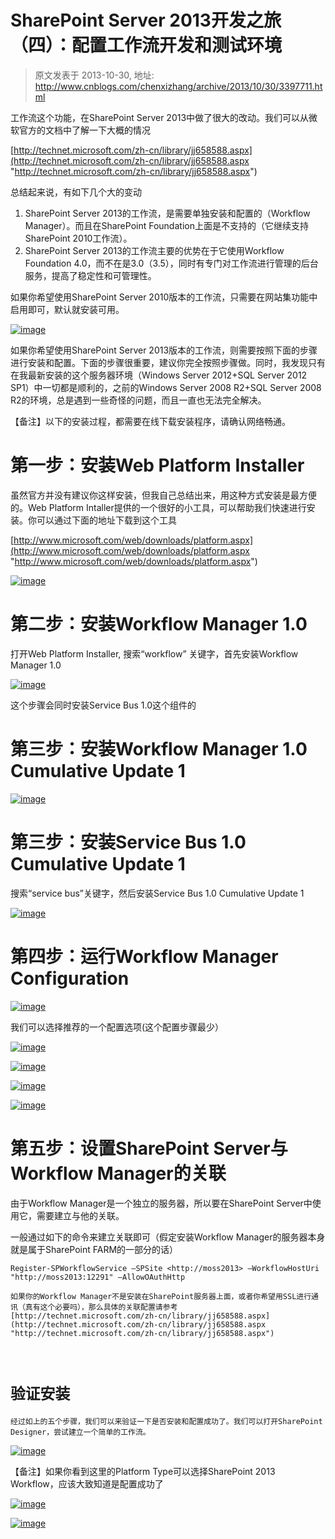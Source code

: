 # SharePoint Server 2013开发之旅（四）：配置工作流开发和测试环境 
> 原文发表于 2013-10-30, 地址: http://www.cnblogs.com/chenxizhang/archive/2013/10/30/3397711.html 


工作流这个功能，在SharePoint Server 2013中做了很大的改动。我们可以从微软官方的文档中了解一下大概的情况

 [http://technet.microsoft.com/zh-cn/library/jj658588.aspx](http://technet.microsoft.com/zh-cn/library/jj658588.aspx "http://technet.microsoft.com/zh-cn/library/jj658588.aspx")

 总结起来说，有如下几个大的变动

 1. SharePoint Server 2013的工作流，是需要单独安装和配置的（Workflow Manager）。而且在SharePoint Foundation上面是不支持的（它继续支持SharePoint 2010工作流）。
2. SharePoint Server 2013的工作流主要的优势在于它使用Workflow Foundation 4.0，而不在是3.0（3.5），同时有专门对工作流进行管理的后台服务，提高了稳定性和可管理性。

 如果你希望使用SharePoint Server 2010版本的工作流，只需要在网站集功能中启用即可，默认就安装可用。

 [![image](http://images.cnitblog.com/blog/9072/201310/30204735-6e2cc513620c4306b0c53c9ae9212dd4.png "image")](http://images.cnitblog.com/blog/9072/201310/30204734-2d803ee682c340c99837860f760b3bcb.png)

 如果你希望使用SharePoint Server 2013版本的工作流，则需要按照下面的步骤进行安装和配置。下面的步骤很重要，建议你完全按照步骤做。同时，我发现只有在我最新安装的这个服务器环境（Windows Server 2012+SQL Server 2012 SP1）中一切都是顺利的，之前的Windows Server 2008 R2+SQL Server 2008 R2的环境，总是遇到一些奇怪的问题，而且一直也无法完全解决。

 【备注】以下的安装过程，都需要在线下载安装程序，请确认网络畅通。

 第一步：安装Web Platform Installer
============================

 虽然官方并没有建议你这样安装，但我自己总结出来，用这种方式安装是最方便的。Web Platform Intaller提供的一个很好的小工具，可以帮助我们快速进行安装。你可以通过下面的地址下载到这个工具

 [http://www.microsoft.com/web/downloads/platform.aspx](http://www.microsoft.com/web/downloads/platform.aspx "http://www.microsoft.com/web/downloads/platform.aspx")

 [![image](http://images.cnitblog.com/blog/9072/201310/30204737-611762d6c9904d0c9a01d136931e9864.png "image")](http://images.cnitblog.com/blog/9072/201310/30204736-6bda26eb14fc4d1f83f9232dd3504231.png)

 第二步：安装Workflow Manager 1.0
==========================

 打开Web Platform Installer, 搜索“workflow” 关键字，首先安装Workflow Manager 1.0

 [![image](http://images.cnitblog.com/blog/9072/201310/30204739-1b2e7a9cb3f543fb87e86c18efeb22e6.png "image")](http://images.cnitblog.com/blog/9072/201310/30204739-44b07cdbd63f4de38d8ec2a984b72c54.png)

 这个步骤会同时安装Service Bus 1.0这个组件的

 第三步：安装Workflow Manager 1.0 Cumulative Update 1
==============================================

 [![image](http://images.cnitblog.com/blog/9072/201310/30204741-93546da39d234d2e982eb3cf199721f8.png "image")](http://images.cnitblog.com/blog/9072/201310/30204741-253cb73696844ed081eefc1bd23047ce.png)

 第三步：安装Service Bus 1.0 Cumulative Update 1
=========================================

 搜索“service bus”关键字，然后安装Service Bus 1.0 Cumulative Update 1

 [![image](http://images.cnitblog.com/blog/9072/201310/30204743-0419953bbeea4181acd59c9c33bf8c60.png "image")](http://images.cnitblog.com/blog/9072/201310/30204743-f4d6ae303f324d3781387a1291b58440.png)

 第四步：运行Workflow Manager Configuration
====================================

 [![image](http://images.cnitblog.com/blog/9072/201310/30204744-c043261903ce434a978d14b6cb0bb8e3.png "image")](http://images.cnitblog.com/blog/9072/201310/30204743-6de95832a62949ba9cbcb05562e5ba4c.png)

 我们可以选择推荐的一个配置选项(这个配置步骤最少）

 [![image](http://images.cnitblog.com/blog/9072/201310/30204745-f95539b697194c3e915f82f7cb196536.png "image")](http://images.cnitblog.com/blog/9072/201310/30204745-b93648c800c94210835ab61fb0314cfb.png)

 [![image](http://images.cnitblog.com/blog/9072/201310/30204747-ae42b3312946406fb6a972183adda643.png "image")](http://images.cnitblog.com/blog/9072/201310/30204746-d9d85a9bbc7746ab87ae1398bd255df9.png)

 [![image](http://images.cnitblog.com/blog/9072/201310/30204749-61cd347f990a49aebe6e27ab1306d6ad.png "image")](http://images.cnitblog.com/blog/9072/201310/30204748-735543a591694ca9b39ca8eb1c34e7bf.png)

 [![image](http://images.cnitblog.com/blog/9072/201310/30204750-60f898754f564136bbf19933d6196753.png "image")](http://images.cnitblog.com/blog/9072/201310/30204750-36f58a15fb264b5380f9fa08d37d82bc.png)

 第五步：设置SharePoint Server与Workflow Manager的关联
===========================================

 由于Workflow Manager是一个独立的服务器，所以要在SharePoint Server中使用它，需要建立与他的关联。

 一般通过如下的命令来建立关联即可（假定安装Workflow Manager的服务器本身就是属于SharePoint FARM的一部分的话）

 `Register-SPWorkflowService –SPSite <http://moss2013> –WorkflowHostUri "http://moss2013:12291" –AllowOAuthHttp`

 `如果你的Workflow Manager不是安装在SharePoint服务器上面，或者你希望用SSL进行通讯（真有这个必要吗），那么具体的关联配置请参考 [http://technet.microsoft.com/zh-cn/library/jj658588.aspx](http://technet.microsoft.com/zh-cn/library/jj658588.aspx "http://technet.microsoft.com/zh-cn/library/jj658588.aspx")`

  

 `验证安装`
======

 `经过如上的五个步骤，我们可以来验证一下是否安装和配置成功了。我们可以打开SharePoint Designer，尝试建立一个简单的工作流。`

 [![image](http://images.cnitblog.com/blog/9072/201310/30204751-f15db5571c714c5e8117c127f7b78a4b.png "image")](http://images.cnitblog.com/blog/9072/201310/30204750-4b74f2a89c0a46a58ce8c1f87f46fcd9.png)

 【备注】如果你看到这里的Platform Type可以选择SharePoint 2013 Workflow，应该大致知道是配置成功了

 [![image](http://images.cnitblog.com/blog/9072/201310/30204753-d102dfcfd33f4d358ab5566c00d9e0c1.png "image")](http://images.cnitblog.com/blog/9072/201310/30204752-6a59a220d2f44abc8a7c4210be5351e3.png)

 [![image](http://images.cnitblog.com/blog/9072/201310/30204754-aa91252dbee94779815086f865eb98b5.png "image")](http://images.cnitblog.com/blog/9072/201310/30204754-7e4f72ecde294cf4ad571d946977d304.png)

